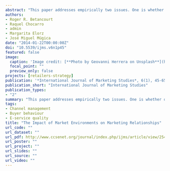 ```yaml
---
abstract: "This paper addresses empirically two issues. One is whether or not basic marketing relationships at the establishment level are robust to a substantial change in the market environment. Another one is whether after this event takes place the marketing relationships for new establishments are the same as those for existing establishments. We rely on two data sets: a survey of gas stations in 1998 in Pamplona, Spain, when prices of gasoline products were fixed by the government; and a similar survey in 2007, when gas retail prices were determined by market participants as a result of the price liberalization law. Briefly put, customer satisfaction and its determinants have a robust, stable relationship with respect to the law’s change in market environment during this nine year period. On the other hand, some aspects of the relation between future patronage intentions and its determinants are substantially altered by the law’s change in market environment."
authors:
- Roger R. Betancourt
- Raquel Chocarro
- admin
- Margarita Elorz
- José Miguel Múgica
date: "2014-01-22T00:00:00Z"
doi: "10.5539/ijms.v6n1p45"
featured: false
image:
  caption: 'Image credit: [**Photo by Geovanni Herrera on Unsplash**](https://unsplash.com/photos/W1B2LpQOBxA)'
  focal_point: ""
  preview_only: false
projects: [retailers-strategy]
publication: '*International Journal of Marketing Studies*, 6(1), 45-65'
publication_short: "International Journal of Marketing Studies"
publication_types:
- "2"
summary: "This paper addresses empirically two issues. One is whether or not basic marketing relationships at the establishment level are robust to a substantial change in the market environment. Another one is whether after this event takes place the marketing relationships for new establishments are the same as those for existing establishments. We rely on two data sets: a survey of gas stations in 1998 in Pamplona, Spain, when prices of gasoline products were fixed by the government; and a similar survey in 2007, when gas retail prices were determined by market participants as a result of the price liberalization law. Briefly put, customer satisfaction and its determinants have a robust, stable relationship with respect to the law’s change in market environment during this nine year period. On the other hand, some aspects of the relation between future patronage intentions and its determinants are substantially altered by the law’s change in market environment."
tags:
- Channel management
- Buyer behaviour
- E-service quality
title: "The Impact of Market Environments on Marketing Relationships"
url_code: ""
url_dataset: ""
url_pdf: http://www.ccsenet.org/journal/index.php/ijms/article/view/25414
url_poster: ""
url_project: ""
url_slides: ""
url_source: ""
url_video: ""
---
```



